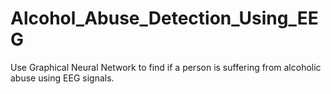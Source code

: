 # Alcohol_Abuse_Detection_Using_EEG
Use Graphical Neural Network to find if a person is suffering from alcoholic abuse using EEG signals.

